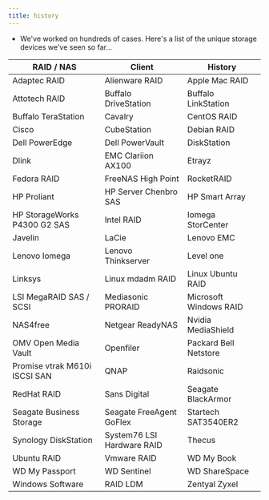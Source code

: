 ```yaml
---
title: history
---
```


- We've worked on hundreds of cases. Here's a list of the unique storage devices we've seen so far...

| RAID / NAS| 	Client| 	History| 
|  -------- |  ------- |  ------- | 
| Adaptec RAID| 	Alienware RAID| 	Apple Mac RAID| 
| Attotech RAID| 	Buffalo DriveStation| 	Buffalo LinkStation| 
| Buffalo TeraStation| 	Cavalry| 	CentOS RAID| 
| Cisco| 	CubeStation| 	Debian RAID| 
| Dell PowerEdge| 	Dell PowerVault| 	DiskStation| 
| Dlink| 	EMC Clariion AX100| 	Etrayz| 
| Fedora RAID| 	FreeNAS	High Point|  RocketRAID| 
| HP Proliant| 	HP Server Chenbro SAS| 	HP Smart Array| 
| HP StorageWorks P4300 G2 SAS| 	Intel RAID| 	Iomega StorCenter| 
| Javelin| 	LaCie| 	Lenovo EMC| 
| Lenovo Iomega| 	Lenovo Thinkserver| 	Level one| 
| Linksys| 	Linux mdadm RAID| 	Linux Ubuntu RAID| 
| LSI MegaRAID SAS / SCSI| 	Mediasonic PRORAID| 	Microsoft Windows RAID| 
| NAS4free| 	Netgear ReadyNAS| 	Nvidia MediaShield| 
| OMV Open Media Vault| 	Openfiler| 	Packard Bell Netstore| 
| Promise vtrak M610i ISCSI SAN| 	QNAP| 	Raidsonic| 
| RedHat RAID| 	Sans Digital| 	Seagate BlackArmor| 
| Seagate Business Storage| 	Seagate FreeAgent GoFlex| 	Startech SAT3540ER2| 
| Synology DiskStation| 	System76 LSI Hardware RAID| 	Thecus| 
| Ubuntu RAID| 	Vmware RAID| 	WD My Book| 
| WD My Passport| 	WD Sentinel| 	WD ShareSpace| 
| Windows Software|  RAID LDM| 	Zentyal	Zyxel|

